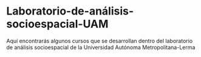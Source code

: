 # Laboratorio-de-análisis-socioespacial-UAM
Aquí encontrarás algunos cursos que se desarrollan dentro del laboratorio de análisis socioespacial de la Universidad Autónoma Metropolitana-Lerma

